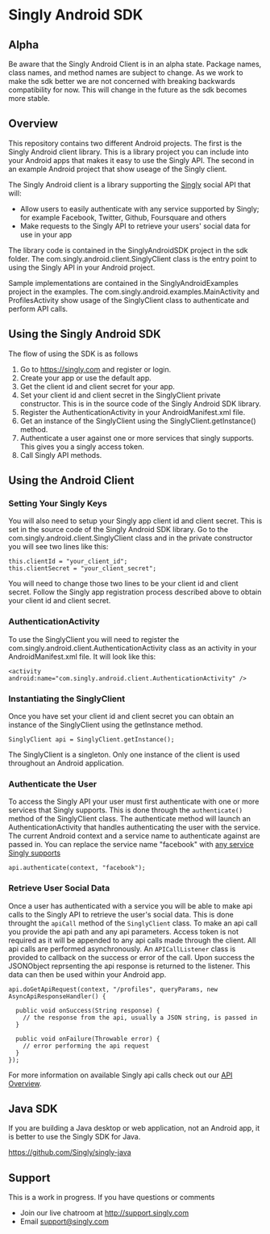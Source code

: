 # Singly Android SDK

## Alpha
Be aware that the Singly Android Client is in an alpha state.  Package names, class names, and method names are subject to change.  As we work to make the sdk better we are not concerned with breaking backwards compatibility for now.  This will change in the future as the sdk becomes more stable.

## Overview
This repository contains two different Android projects.  The first is the Singly Android client library.  This is a library project you can include into your Android apps that makes it easy to use the Singly API.  The second in an example Android project that show useage of the Singly client.

The Singly Android client is a library supporting the [Singly](https://singly.com) social API that will:

  - Allow users to easily authenticate with any service supported by Singly; for example Facebook, Twitter, Github, Foursquare and others
  - Make requests to the Singly API to retrieve your users' social data for use in your app


The library code is contained in the SinglyAndroidSDK project in the sdk folder.  The com.singly.android.client.SinglyClient class is the entry point to using the Singly API in your Android project.

Sample implementations are contained in the SinglyAndroidExamples project in the examples.  The com.singly.android.examples.MainActivity and ProfilesActivity show usage of the SinglyClient class to authenticate and perform API calls.

## Using the Singly Android SDK

The flow of using the SDK is as follows

1. Go to https://singly.com and register or login.
2. Create your app or use the default app.
3. Get the client id and client secret for your app.
4. Set your client id and client secret in the SinglyClient private constructor.  This is in the source code of the Singly Android SDK library.
5. Register the AuthenticationActivity in your AndroidManifest.xml file.
6. Get an instance of the SinglyClient using the SinglyClient.getInstance() method.
7. Authenticate a user against one or more services that singly supports.  This gives you a singly access token.
8. Call Singly API methods.

## Using the Android Client

### Setting Your Singly Keys
You will also need to setup your Singly app client id and client secret.  This is set in the source code of the Singly Android SDK library.  Go to the com.singly.android.client.SinglyClient class and in the private constructor you will see two lines like this:

    this.clientId = "your_client_id";
    this.clientSecret = "your_client_secret";

You will need to change those two lines to be your client id and client secret.  Follow the Singly app registration process described above to obtain your client id and client secret. 

### AuthenticationActivity
To use the SinglyClient you will need to register the com.singly.android.client.AuthenticationActivity class as an activity in your AndroidManifest.xml file.  It will look like this:

    <activity android:name="com.singly.android.client.AuthenticationActivity" />

### Instantiating the SinglyClient
Once you have set your client id and client secret you can obtain an instance of the SinglyClient using the getInstance method. 

    SinglyClient api = SinglyClient.getInstance();

The SinglyClient is a singleton.  Only one instance of the client is used throughout an Android application.

### Authenticate the User
To access the Singly API your user must first authenticate with one or more services that Singly supports.  This is done through the `authenticate()` method of the SinglyClient class.  The authenticate method will launch an AuthenticationActivity that handles authenticating the user with the service.  The current Android context and a service name to authenticate against are passed in.  You can replace the service name "facebook" with [any service Singly supports](https://singly.com/docs)

    api.authenticate(context, "facebook");

### Retrieve User Social Data
Once a user has authenticated with a service you will be able to make api calls to the Singly API to retrieve the user's social data.  This is done throught the `apiCall` method of the `SinglyClient` class.  To make an api call you provide the api path and any api parameters.  Access token is not required as it will be appended to any api calls made through the client.  All api calls are performed asynchronously.  An `APICallListener` class is provided to callback on the success or error of the call.  Upon success the JSONObject reprsenting the api response is returned to the listener.  This data can then be used within your Android app.
    
    api.doGetApiRequest(context, "/profiles", queryParams, new AsyncApiResponseHandler() {

      public void onSuccess(String response) {
        // the response from the api, usually a JSON string, is passed in
      }

      public void onFailure(Throwable error) {
        // error performing the api request
      }
    });

For more information on available Singly api calls check out our [API Overview](https://singly.com/docs/api).

## Java SDK

If you are building a Java desktop or web application, not an Android app, it is better to use the Singly SDK for Java.

https://github.com/Singly/singly-java

Support
--------------

This is a work in progress. If you have questions or comments

* Join our live chatroom at http://support.singly.com
* Email support@singly.com
